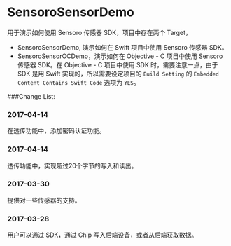 # SensoroSensorDemo
用于演示如何使用 Sensoro 传感器 SDK，项目中存在两个 Target，

* SensoroSensorDemo, 演示如何在 Swift 项目中使用 Sensoro 传感器 SDK。
* SensoroSensorOCDemo，演示如何在 Objective - C 项目中使用 Sensoro 传感器 SDK。在 Objective - C 项目中使用 SDK 时，需要注意一点，由于 SDK 是用 Swift 实现的，所以需要设定项目的 `Build Setting` 的 `Embedded Content Contains Swift Code` 选项为 `YES`。 

###Change List:

### 2017-04-14
在透传功能中，添加密码认证功能。

### 2017-04-14
透传功能中，实现超过20个字节的写入和读出。

### 2017-03-30
提供对一些传感器的支持。

### 2017-03-28
用户可以通过 SDK，通过 Chip 写入后端设备，或者从后端获取数据。
